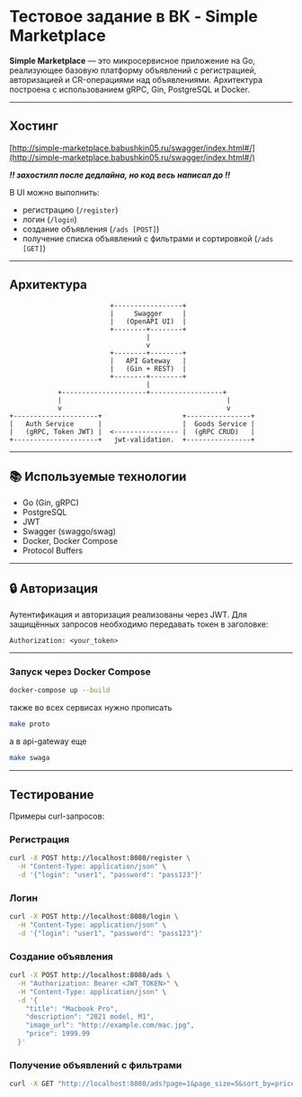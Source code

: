 
# Тестовое задание в ВК -  Simple Marketplace

**Simple Marketplace** — это микросервисное приложение на Go, реализующее базовую платформу объявлений с регистрацией, авторизацией и CR-операциями над объявлениями. Архитектура построена с использованием gRPC, Gin, PostgreSQL и Docker.



---

## Хостинг

[http://simple-marketplace.babushkin05.ru/swagger/index.html#/](http://simple-marketplace.babushkin05.ru/swagger/index.html#/)

***!! захостилп после дедлайна, но код весь написал до !!***

В UI можно выполнить:
- регистрацию (`/register`)
- логин (`/login`)
- создание объявления (`/ads [POST]`)
- получение списка объявлений с фильтрами и сортировкой (`/ads [GET]`)

---

## Архитектура

```
                         +-----------------+
                         |     Swagger     |
                         |   (OpenAPI UI)  |
                         +--------+--------+
                                  |
                                  v
                         +--------+--------+
                         |   API Gateway   | 
                         |   (Gin + REST)  |      
                         +--------+--------+         
                                  |                  
            +---------------------+------------------+
            |                                         |                   
            v                                         v                   
+---------------------+                    +----------------+    
|   Auth Service      |                    |  Goods Service |   
|   (gRPC, Token JWT) |  <---------------- |  (gRPC CRUD)   |  
+---------------------+   jwt-validation.  +----------------+   
```

---


## 📚 Используемые технологии

- Go (Gin, gRPC)
- PostgreSQL
- JWT
- Swagger (swaggo/swag)
- Docker, Docker Compose
- Protocol Buffers

---

## 🔒 Авторизация

Аутентификация и авторизация реализованы через JWT. Для защищённых запросов необходимо передавать токен в заголовке:

```
Authorization: <your_token>
```

---


### Запуск через Docker Compose

```bash
docker-compose up --build
```

также во всех сервисах нужно прописать

```bash
make proto
```

а в api-gateway еще

```bash
make swaga
```

---

## Тестирование

Примеры curl-запросов:

### Регистрация

```bash
curl -X POST http://localhost:8080/register \
  -H "Content-Type: application/json" \
  -d '{"login": "user1", "password": "pass123"}'
```

### Логин

```bash
curl -X POST http://localhost:8080/login \
  -H "Content-Type: application/json" \
  -d '{"login": "user1", "password": "pass123"}'
```

### Создание объявления

```bash
curl -X POST http://localhost:8080/ads \
  -H "Authorization: Bearer <JWT_TOKEN>" \
  -H "Content-Type: application/json" \
  -d '{
    "title": "Macbook Pro",
    "description": "2021 model, M1",
    "image_url": "http://example.com/mac.jpg",
    "price": 1999.99
  }'
```

### Получение объявлений с фильтрами

```bash
curl -X GET "http://localhost:8080/ads?page=1&page_size=5&sort_by=price&sort_order=desc&min_price=1000&max_price=3000"
```







